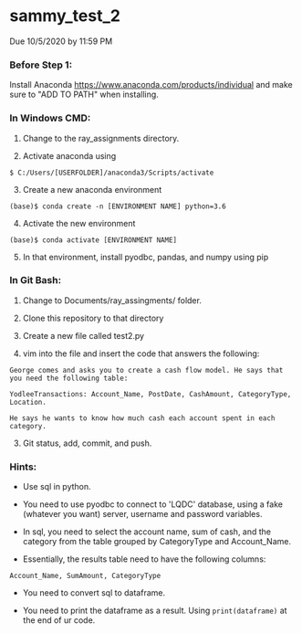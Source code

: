 # sammy_test_2
Due 10/5/2020 by 11:59 PM


### Before Step 1: 
Install Anaconda https://www.anaconda.com/products/individual and make sure to "ADD TO PATH" when installing.


### In Windows CMD:

1. Change to the ray_assignments directory.

2. Activate anaconda using 

`$ C:/Users/[USERFOLDER]/anaconda3/Scripts/activate`

3. Create a new anaconda environment

`(base)$ conda create -n [ENVIRONMENT NAME] python=3.6`

4. Activate the new environment

`(base)$ conda activate [ENVIRONMENT NAME]`

5. In that environment, install pyodbc, pandas, and numpy using pip


### In Git Bash: 

1. Change to Documents/ray_assingments/ folder.

2. Clone this repository to that directory

1. Create a new file called test2.py

2. vim into the file and insert the code that answers the following: 

```
George comes and asks you to create a cash flow model. He says that you need the following table:

YodleeTransactions: Account_Name, PostDate, CashAmount, CategoryType, Location.

He says he wants to know how much cash each account spent in each category.

```
3. Git status, add, commit, and push.


### Hints:
* Use sql in python. 

* You need to use pyodbc to connect to 'LQDC' database, using a fake (whatever you want) server, username and password variables.

* In sql, you need to select the account name, sum of cash, and the category from the table grouped by CategoryType and Account_Name.

* Essentially, the results table need to have the following columns: 

`Account_Name, SumAmount, CategoryType`

* You need to convert sql to dataframe. 

* You need to print the dataframe as a result. Using `print(dataframe)` at the end of ur code.
